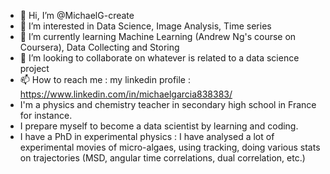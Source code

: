 - 👋 Hi, I’m @MichaelG-create
- 👀 I’m interested in Data Science, Image Analysis, Time series
- 🌱 I’m currently learning Machine Learning (Andrew Ng's course on Coursera), Data Collecting and Storing
- 💞️ I’m looking to collaborate on whatever is related to a data science project
- 📫 How to reach me : my linkedin profile : https://www.linkedin.com/in/michaelgarcia838383/
- I'm a physics and chemistry teacher in secondary high school in France for instance.
- I prepare myself to become a data scientist by learning and coding.  
- I have a PhD in experimental physics : I have analysed a lot of experimental movies of micro-algaes, using tracking, doing various stats on trajectories (MSD, angular time correlations, dual correlation, etc.) 

<!---
MichaelG-create/MichaelG-create is a ✨ special ✨ repository because its `README.md` (this file) appears on your GitHub profile.
You can click the Preview link to take a look at your changes.
--->
